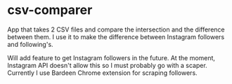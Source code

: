 # csv-comparer
App that takes 2 CSV files and compare the intersection and the difference between them.
I use it to make the difference between Instagram followers and following's.

Will add feature to get Instagram followers in the future. At the moment, Instagram API doesn't allow this so I must probably go with a scaper. Currently I use Bardeen Chrome extension for scraping followers.
